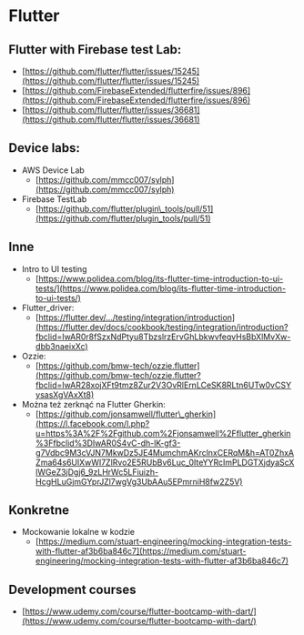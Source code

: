 # Flutter

## Flutter with Firebase test Lab:

* [https://github.com/flutter/flutter/issues/15245](https://github.com/flutter/flutter/issues/15245)
* [https://github.com/FirebaseExtended/flutterfire/issues/896](https://github.com/FirebaseExtended/flutterfire/issues/896)
* [https://github.com/flutter/flutter/issues/36681](https://github.com/flutter/flutter/issues/36681)

## Device labs:

* AWS Device Lab
  * [https://github.com/mmcc007/sylph](https://github.com/mmcc007/sylph)
* Firebase TestLab
  * [https://github.com/flutter/plugin\_tools/pull/51](https://github.com/flutter/plugin_tools/pull/51)

## Inne

* Intro to UI testing
  * [https://www.polidea.com/blog/its-flutter-time-introduction-to-ui-tests/](https://www.polidea.com/blog/its-flutter-time-introduction-to-ui-tests/)
* Flutter\_driver:
  * [https://flutter.dev/.../testing/integration/introduction](https://flutter.dev/docs/cookbook/testing/integration/introduction?fbclid=IwAR0r8fSzxNdPtyu8TbzslrzErvGhLbkwvfeqvHsBbXlMvXw-dbb3naeixXc)
* Ozzie:
  * [https://github.com/bmw-tech/ozzie.flutter](https://github.com/bmw-tech/ozzie.flutter?fbclid=IwAR28xojXFt9tmz8Zur2V3OvRlErnLCeSK8RLtn6UTw0vCSYysasXgVAxXt8)
* Można też zerknąć na Flutter Gherkin:
  * [https://github.com/jonsamwell/flutter\_gherkin](https://l.facebook.com/l.php?u=https%3A%2F%2Fgithub.com%2Fjonsamwell%2Fflutter_gherkin%3Ffbclid%3DIwAR0S4vC-dh-lK-gf3-g7Vdbc9M3cVJN7MkwDz5JE4MumchmAKrclnxCERqM&h=AT0ZhxAZma64s6UlXwWI7ZlRvo2E5RUbBv6Luc_0IteYYRcImPLDGTXjdyaScXlWGeZ3jDgj6_9zLHrWc5LFiuizh-HcgHLuGjmGYprJZl7wgVg3UbAAu5EPmrniH8fw2Z5V)

## Konkretne

* Mockowanie lokalne w kodzie
  * [https://medium.com/stuart-engineering/mocking-integration-tests-with-flutter-af3b6ba846c7](https://medium.com/stuart-engineering/mocking-integration-tests-with-flutter-af3b6ba846c7)

## Development courses

* [https://www.udemy.com/course/flutter-bootcamp-with-dart/](https://www.udemy.com/course/flutter-bootcamp-with-dart/)

